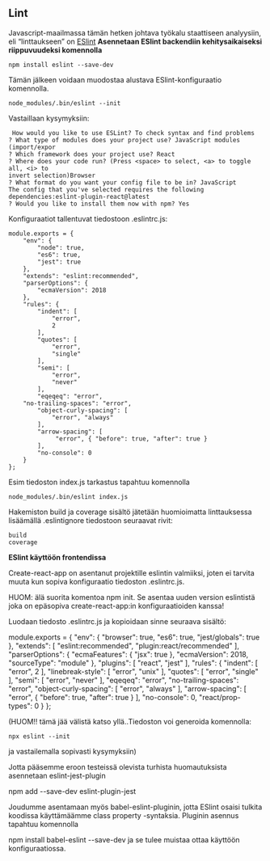 ## Lint

Javascript-maailmassa tämän hetken johtava työkalu staattiseen analyysiin, eli “linttaukseen” on [ESlint](https://eslint.org/)
**Asennetaan ESlint backendiin kehitysaikaiseksi riippuvuudeksi komennolla**
```
npm install eslint --save-dev
```
Tämän jälkeen voidaan muodostaa alustava ESlint-konfiguraatio komennolla.
```
node_modules/.bin/eslint --init
```
Vastaillaan kysymyksiin:
```
 How would you like to use ESLint? To check syntax and find problems
? What type of modules does your project use? JavaScript modules (import/expor
? Which framework does your project use? React
? Where does your code run? (Press <space> to select, <a> to toggle all, <i> to 
invert selection)Browser
? What format do you want your config file to be in? JavaScript
The config that you've selected requires the following dependencies:eslint-plugin-react@latest
? Would you like to install them now with npm? Yes
```

Konfiguraatiot tallentuvat tiedostoon .eslintrc.js:
```
module.exports = {
    "env": {
        "node": true,
        "es6": true,
        "jest": true
    },
    "extends": "eslint:recommended",
    "parserOptions": {
        "ecmaVersion": 2018
    },
    "rules": {
        "indent": [
            "error",
            2
        ],
        "quotes": [
            "error",
            "single"
        ],
        "semi": [
            "error",
            "never"
        ],
        "eqeqeq": "error",
 	"no-trailing-spaces": "error",
        "object-curly-spacing": [
            "error", "always"
        ],
        "arrow-spacing": [
             "error", { "before": true, "after": true }
        ],
        "no-console": 0
    }
};

```

Esim tiedoston index.js tarkastus tapahtuu komennolla

```
node_modules/.bin/eslint index.js
```

Hakemiston build ja coverage sisältö jätetään huomioimatta linttauksessa lisäämällä .eslintignore tiedostoon seuraavat rivit:

```
build
coverage
```

**ESlint käyttöön frontendissa**

Create-react-app on asentanut projektille eslintin valmiiksi, joten ei tarvita muuta kun sopiva konfiguraatio tiedoston .eslintrc.js.

HUOM: älä suorita komentoa npm init. Se asentaa uuden version eslintistä joka on epäsopiva create-react-app:in konfiguraatioiden kanssa!


Luodaan tiedosto .eslintrc.js ja kopioidaan sinne seuraava sisältö:

module.exports = {
    "env": {
        "browser": true,
        "es6": true,
        "jest/globals": true
    },
    "extends": [ 
        "eslint:recommended",
        "plugin:react/recommended"
    ],
    "parserOptions": {
        "ecmaFeatures": {
            "jsx": true
        },
        "ecmaVersion": 2018,
        "sourceType": "module"
    },
    "plugins": [
        "react", "jest"
    ],
    "rules": {
        "indent": [
            "error",
            2
        ],
        "linebreak-style": [
            "error",
            "unix"
        ],
        "quotes": [
            "error",
            "single"
        ],
        "semi": [
            "error",
            "never"
        ],
        "eqeqeq": "error",
        "no-trailing-spaces": "error",
        "object-curly-spacing": [
            "error", "always"
        ],
        "arrow-spacing": [
            "error", { "before": true, "after": true }
        ],
        "no-console": 0,
        "react/prop-types": 0
    }
};


(HUOM!! tämä jää välistä katso yllä..Tiedoston voi generoida komennolla: 
```
npx eslint --init
```
ja vastailemalla sopivasti kysymyksiin)


Jotta pääsemme eroon testeissä olevista turhista huomautuksista asennetaan eslint-jest-plugin

npm add --save-dev eslint-plugin-jest

Joudumme asentamaan myös babel-eslint-pluginin, jotta ESlint osaisi tulkita koodissa käyttämäämme class property -syntaksia. Pluginin asennus tapahtuu komennolla

npm install babel-eslint --save-dev
ja se tulee muistaa ottaa käyttöön konfiguraatiossa.
